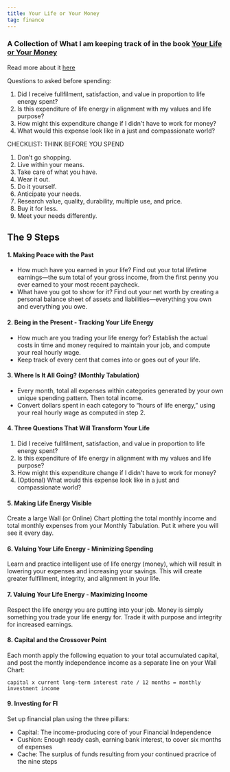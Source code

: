 ```yaml
---
title: Your Life or Your Money
tag: finance
---
```


### A Collection of What I am keeping track of in the book [Your Life or Your Money](https://www.amazon.com/Your-Money-Life-Transforming-Relationship/dp/0143115766)

Read more about it [here](https://yourmoneyoryourlife.com/)

Questions to asked before spending:
1. Did I receive fullfilment, satisfaction, and value in proportion to life energy spent?
2. Is this expenditure of life energy in alignment with my values and life purpose?
3. How might this expenditure change if I didn't have to work for money?
4. What would this expense look like in a just and compassionate world?

CHECKLIST: THINK BEFORE YOU SPEND
1. Don’t go shopping.
2. Live within your means.
3. Take care of what you have.
4. Wear it out.
5. Do it yourself.
6. Anticipate your needs.
7. Research value, quality, durability, multiple use, and price.
8. Buy it for less.
9. Meet your needs differently.

## The 9 Steps
#### 1. Making Peace with the Past
*  How much have you earned in your life? Find out your total lifetime earnings—the sum total of your gross income, from the first penny you ever earned to your most recent paycheck.
* What have you got to show for it? Find out your net worth by creating a personal balance sheet of assets and liabilities—everything you own and everything you owe.

#### 2. Being in the Present - Tracking Your Life Energy
* How much are you trading your life energy for? Establish the actual costs in time and money required to maintain your job, and compute your real hourly wage.
* Keep track of every cent that comes into or goes out of your life.

#### 3. Where Is It All Going? (Monthly Tabulation)
* Every month, total all expenses within categories generated by your own unique spending pattern. Then total income.
* Convert dollars spent in each category to “hours of life energy,” using your real hourly wage as computed in step 2.

#### 4. Three Questions That Will Transform Your Life
1. Did I receive fullfilment, satisfaction, and value in proportion to life energy spent?
2. Is this expenditure of life energy in alignment with my values and life purpose?
3. How might this expenditure change if I didn't have to work for money?
4. (Optional) What would this expense look like in a just and compassionate world?

#### 5. Making Life Energy Visible
Create a large Wall (or Online) Chart plotting the total monthly income and total monthly expenses from your Monthly Tabulation. Put it where you will see it every day.

#### 6. Valuing Your Life Energy - Minimizing Spending
Learn and practice intelligent use of life energy (money), which will result in lowering your expenses and increasing your savings. This will create greater fulfillment, integrity, and alignment in your life.

#### 7. Valuing Your Life Energy - Maximizing Income
Respect the life energy you are putting into your job. Money is simply something you trade your life energy for. Trade it with purpose and integrity for increased earnings.

#### 8. Capital and the Crossover Point
Each month apply the following equation to your total accumulated capital, and post the montly independence income as a separate line on your Wall Chart:
```
capital x current long-term interest rate / 12 months = monthly investment income 
```

#### 9. Investing for FI
Set up financial plan using the three pillars:
* Capital: The income-producing core of your Financial Independence
* Cushion: Enough ready cash, earning bank interest, to cover six months of expenses
* Cache: The surplus of funds resulting from your continued pracrice of the nine steps